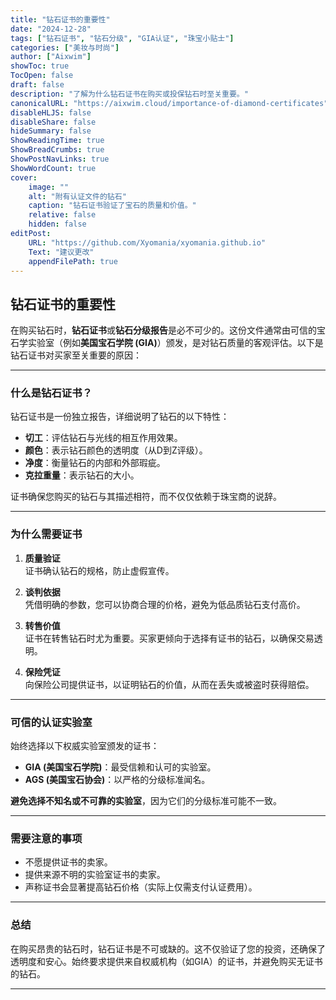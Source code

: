 ```yaml
---
title: "钻石证书的重要性"
date: "2024-12-28"
tags: ["钻石证书", "钻石分级", "GIA认证", "珠宝小贴士"]
categories: ["美妆与时尚"]
author: ["Aixwim"]
showToc: true
TocOpen: false
draft: false
description: "了解为什么钻石证书在购买或投保钻石时至关重要。"
canonicalURL: "https://aixwim.cloud/importance-of-diamond-certificates"
disableHLJS: false
disableShare: false
hideSummary: false
ShowReadingTime: true
ShowBreadCrumbs: true
ShowPostNavLinks: true
ShowWordCount: true
cover:
    image: ""
    alt: "附有认证文件的钻石"
    caption: "钻石证书验证了宝石的质量和价值。"
    relative: false
    hidden: false
editPost:
    URL: "https://github.com/Xyomania/xyomania.github.io"
    Text: "建议更改"
    appendFilePath: true
---
```


## 钻石证书的重要性

在购买钻石时，**钻石证书**或**钻石分级报告**是必不可少的。这份文件通常由可信的宝石学实验室（例如**美国宝石学院 (GIA)**）颁发，是对钻石质量的客观评估。以下是钻石证书对买家至关重要的原因：

---

### **什么是钻石证书？**

钻石证书是一份独立报告，详细说明了钻石的以下特性：
- **切工**：评估钻石与光线的相互作用效果。  
- **颜色**：表示钻石颜色的透明度（从D到Z评级）。  
- **净度**：衡量钻石的内部和外部瑕疵。  
- **克拉重量**：表示钻石的大小。

证书确保您购买的钻石与其描述相符，而不仅仅依赖于珠宝商的说辞。

---

### **为什么需要证书**

1. **质量验证**  
   证书确认钻石的规格，防止虚假宣传。  

2. **谈判依据**  
   凭借明确的参数，您可以协商合理的价格，避免为低品质钻石支付高价。  

3. **转售价值**  
   证书在转售钻石时尤为重要。买家更倾向于选择有证书的钻石，以确保交易透明。  

4. **保险凭证**  
   向保险公司提供证书，以证明钻石的价值，从而在丢失或被盗时获得赔偿。

---

### **可信的认证实验室**

始终选择以下权威实验室颁发的证书：
- **GIA (美国宝石学院)**：最受信赖和认可的实验室。  
- **AGS (美国宝石协会)**：以严格的分级标准闻名。  

**避免选择不知名或不可靠的实验室**，因为它们的分级标准可能不一致。

---

### **需要注意的事项**

- 不愿提供证书的卖家。  
- 提供来源不明的实验室证书的卖家。  
- 声称证书会显著提高钻石价格（实际上仅需支付认证费用）。  

---

### **总结**

在购买昂贵的钻石时，钻石证书是不可或缺的。这不仅验证了您的投资，还确保了透明度和安心。始终要求提供来自权威机构（如GIA）的证书，并避免购买无证书的钻石。

---
